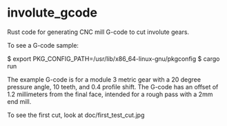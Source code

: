 # involute_gcode
Rust code for generating CNC mill G-code to cut involute gears.

To see a G-code sample:

$ export PKG_CONFIG_PATH=/usr/lib/x86_64-linux-gnu/pkgconfig
$ cargo run

The example G-code is for a module 3 metric gear with a 20 degree pressure angle, 10 teeth, and 0.4 profile shift. The G-code has an offset of 1.2 millimeters from the final face, intended for a rough pass with a 2mm end mill.

To see the first cut, look at doc/first_test_cut.jpg
